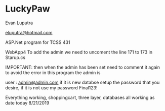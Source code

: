 # LuckyPaw
Evan Luputra

eluputra@hotmail.com

ASP.Net program for TCSS 431

WebApp4 To add the admin we need to uncoment the line 171 to 173 in Starup.cs

IMPORTANT:
then when the admin has been set need to comment it again to avoid the error in this program the admin is 

user : admin@admin.com
if it is new databse setup the password that you desire,
if it is not use my password Final123!

Everything working, shoppingcart, three layer, databases all working as date today 8/21/2019
